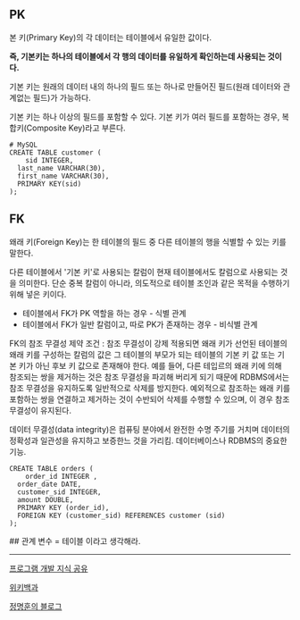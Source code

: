 ## PK

본 키(Primary Key)의 각 데이터는 테이블에서 유일한 값이다. 

**즉, 기본키는 하나의 테이블에서 각 행의 데이터를 유일하게 확인하는데 사용되는 것이다.**

기본 키는 원래의 데이터 내의 하나의 필드 또는 하나로 만들어진 필드(원래 데이터와 관계없는 필드)가 가능하다. 

기본 키는 하나 이상의 필드를 포함할 수 있다. 기본 키가 여러 필드를 포함하는 경우, 복합키(Composite Key)라고 부른다.



```mysql
# MySQL
CREATE TABLE customer (
	sid INTEGER,
  last_name VARCHAR(30),
  first_name VARCHAR(30),
  PRIMARY KEY(sid)
);
```



## FK

왜래 키(Foreign Key)는 한 테이블의 필드 중 다른 테이블의 행을 식별할 수 있는 키를 말한다. 

다른 테이블에서 '기본 키'로 사용되는 칼럼이 현재 테이블에서도 칼럼으로 사용되는 것을 의미한다. 단순 중복 칼럼이 아니라, 의도적으로 테이블 조인과 같은 목적을 수행하기 위해 넣은 키이다. 

- 테이블에서 FK가 PK 역할을 하는 경우 - 식별 관계
- 테이블에서 FK가 일반 칼럼이고, 따로 PK가 존재하는 경우 - 비식별 관계

FK의 참조 무결성 제약 조건 : 참조 무결성이 강제 적용되면 왜래 키가 선언된 테이블의 왜래 키를 구성하는 칼럼의 값은 그 테이블의 부모가 되는 테이블의 기본 키 값 또는 기본 키가 아닌 후보 키 값으로 존재해야 한다. 예를 들어, 다른 테입르의 왜래 키에 의해 참조되는 쌍을 제거하는 것은 참조 무결성을 파괴해 버리게 되기 때문에 RDBMS에서는 참조 무결성을 유지하도록 일반적으로 삭제를 방지한다. 예외적으로 참조하는 왜래 키를 포함하는 쌍을 연결하고 제거하는 것이 수반되어 삭제를 수행할 수 있으며, 이 경우 참조 무결성이 유지된다.

데이터 무결성(data integrity)은 컴퓨팅 분야에서 완전한 수명 주기를 거치며 데이터의 정확성과 일관성을 유지하고 보증한느 것을 가리킴. 데이터베이스나 RDBMS의 중요한 기능. 



```mysql
CREATE TABLE orders (
	order_id INTEGER ,
  order_date DATE, 
  customer_sid INTEGER,
  amount DOUBLE,
  PRIMARY KEY (order_id),
  FOREIGN KEY (customer_sid) REFERENCES customer (sid)
);
```











\## 관계 변수 = 테이블 이라고 생각해라. 









---

[프로그램 개발 지식 공유](https://araikuma.tistory.com/494?category=785111)

[위키백과](https://ko.wikipedia.org/wiki/%EC%99%B8%EB%9E%98_%ED%82%A4)

[정명훈의 블로그](https://audgnssweet.tistory.com/21)